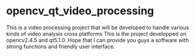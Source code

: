opencv_qt_video_processing
==========================
This is a video processing project that will be developed to handle various kinds of video analysis cross platforms
This is the project developped on opencv2.4.5  and qt5.1.0.
Hope that I can provide you guys a software with strong functions and friendly user interface.
